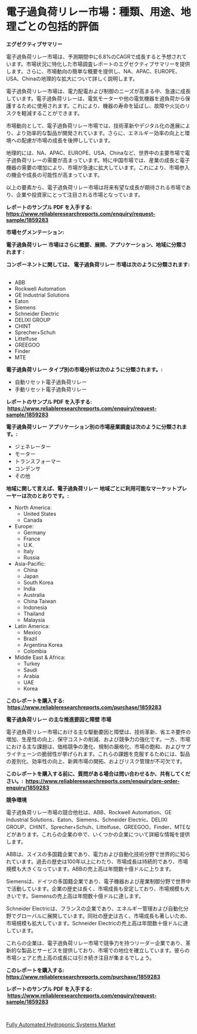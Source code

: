 <p><h1>電子過負荷リレー市場：種類、用途、地理ごとの包括的評価</h1></p><p><strong>エグゼクティブサマリー</strong></p>
<p><p>電子過負荷リレー市場は、予測期間中に6.8%のCAGRで成長すると予想されています。市場状況に特化した市場調査レポートのエグゼクティブサマリーを提供します。さらに、市場動向の簡単な概要を提供し、NA、APAC、EUROPE、USA、Chinaの地理的な拡大について詳しく説明します。</p><p>電子過負荷リレー市場は、電力配電および制御のニーズが高まる中、急速に成長しています。電子過負荷リレーは、電気モーターや他の電気機器を過負荷から保護するために使用されます。これにより、機器の寿命を延ばし、故障や火災のリスクを軽減することができます。</p><p>市場動向として、電子過負荷リレー市場では、技術革新やデジタル化の進展により、より効率的な製品が開発されています。さらに、エネルギー効率の向上と環境への配慮が市場の成長を後押ししています。</p><p>地理的には、NA、APAC、EUROPE、USA、Chinaなど、世界中の主要市場で電子過負荷リレーの需要が高まっています。特に中国市場では、産業の成長と電子機器の需要の増加により、市場が急速に拡大しています。これにより、市場参入の機会や成長の可能性が高まっています。</p><p>以上の要素から、電子過負荷リレー市場は将来有望な成長が期待される市場であり、企業や投資家にとって注目される市場となっています。</p></p>
<p><strong>レポートのサンプル PDF を入手する: <a href="https://www.reliableresearchreports.com/enquiry/request-sample/1859283">https://www.reliableresearchreports.com/enquiry/request-sample/1859283</a></strong></p>
<p><strong>市場セグメンテーション:</strong></p>
<p><strong> 電子過負荷リレー 市場はさらに概要、展開、アプリケーション、地域に分類されます :</strong></p>
<p><strong>コンポーネントに関しては、 電子過負荷リレー 市場は次のように分類されます: &nbsp;</strong></p>
<p><ul><li>ABB</li><li>Rockwell Automation</li><li>GE Industrial Solutions</li><li>Eaton</li><li>Siemens</li><li>Schneider Electric</li><li>DELIXI GROUP</li><li>CHINT</li><li>Sprecher+Schuh</li><li>Littelfuse</li><li>GREEGOO</li><li>Finder</li><li>MTE</li></ul></p>
<p><strong> 電子過負荷リレー タイプ別の市場分析は次のように分類されます。:</strong></p>
<p><ul><li>自動リセット電子過負荷リレー</li><li>手動リセット電子過負荷リレー</li></ul></p>
<p><strong>レポートのサンプル PDF を入手する: &nbsp;<a href="https://www.reliableresearchreports.com/enquiry/request-sample/1859283">https://www.reliableresearchreports.com/enquiry/request-sample/1859283</a></strong></p>
<p><strong> 電子過負荷リレー アプリケーション別の市場産業調査は次のように分類されます。:</strong></p>
<p><ul><li>ジェネレーター</li><li>モーター</li><li>トランスフォーマー</li><li>コンデンサ</li><li>その他</li></ul></p>
<p><strong>地域に関して言えば、電子過負荷リレー 地域ごとに利用可能なマーケットプレーヤーは次のとおりです。:</strong></p>
<p><ul>
    <li>
        North America:
        <ul>
            <li>United States</li>
            <li>Canada</li>
        </ul>
    </li>
    <li>
        Europe:
        <ul>
            <li>Germany</li>
            <li>France</li>
            <li>U.K.</li>
            <li>Italy</li>
            <li>Russia</li>
        </ul>
    </li>
    <li>
        Asia-Pacific:
        <ul>
            <li>China</li>
            <li>Japan</li>
            <li>South Korea</li>
            <li>India</li>
            <li>Australia</li>
            <li>China Taiwan</li>
            <li>Indonesia</li>
            <li>Thailand</li>
            <li>Malaysia</li>
        </ul>
    </li>
    <li>
        Latin America:
        <ul>
            <li>Mexico</li>
            <li>Brazil</li>
            <li>Argentina Korea</li>
            <li>Colombia</li>
        </ul>
    </li>
    <li>
        Middle East & Africa:
        <ul>
            <li>Turkey</li>
            <li>Saudi</li>
            <li>Arabia</li>
            <li>UAE</li>
            <li>Korea</li>
        </ul>
    </li>
    </ul></p>
<p><strong>このレポートを購入する: &nbsp;<a href="https://www.reliableresearchreports.com/purchase/1859283">https://www.reliableresearchreports.com/purchase/1859283</a></strong></p>
<p><strong>電子過負荷リレー の主な推進要因と障壁 市場</strong></p>
<p><p>電子過負荷リレー市場における主な駆動要因と障壁は、技術革新、省エネ要件の増加、生産性の向上、保守コストの削減、および競争力の強化です。一方、市場における主な課題は、価格競争の激化、規制の厳格化、市場の飽和、およびサプライチェーンの脆弱性が挙げられます。これらの課題を克服するためには、製品の差別化、効率性の向上、新興市場の開拓、およびリスク管理が不可欠です。</p></p>
<p><strong>このレポートを購入する前に、質問がある場合は問い合わせるか、共有してください。:&nbsp; <a href="https://www.reliableresearchreports.com/enquiry/pre-order-enquiry/1859283">https://www.reliableresearchreports.com/enquiry/pre-order-enquiry/1859283</a></strong></p>
<p><strong>競争環境</strong></p>
<p><p>電子過負荷リレー市場の競合他社は、ABB、Rockwell Automation、GE Industrial Solutions、Eaton、Siemens、Schneider Electric、DELIXI GROUP、CHINT、Sprecher+Schuh、Littelfuse、GREEGOO、Finder、MTEなどがあります。これらの企業の中で、いくつかの企業について詳細な情報を提供します。</p><p>ABBは、スイスの多国籍企業であり、電力および自動化技術分野で世界的に知られています。過去の歴史は100年以上にわたり、市場成長は持続的であり、市場規模も大きくなっています。ABBの売上高は年間数十億ドルに上ります。</p><p>Siemensは、ドイツの多国籍企業であり、電子機器および産業制御分野で世界中で活動しています。企業の歴史は長く、市場成長も安定しており、市場規模も大きいです。Siemensの売上高は年間数十億ドルに達します。</p><p>Schneider Electricは、フランスの企業であり、エネルギー管理および自動化分野でグローバルに展開しています。同社の歴史は古く、市場成長も著しいため、市場規模も拡大しています。Schneider Electricの売上高は年間数十億ドルに達しています。</p><p>これらの企業は、電子過負荷リレー市場で競争力を持つリーダー企業であり、革新的な製品とサービスを提供しており、市場での地位を確立しています。彼らの市場シェアと売上高の成長には引き続き注目が集まるでしょう。</p></p>
<p><strong>このレポートを購入する: &nbsp; <a href="https://www.reliableresearchreports.com/purchase/1859283">https://www.reliableresearchreports.com/purchase/1859283</a></strong></p>
<p><strong>レポートのサンプル PDF を入手する: &nbsp;<a href="https://www.reliableresearchreports.com/enquiry/request-sample/1859283">https://www.reliableresearchreports.com/enquiry/request-sample/1859283</a></strong><strong></strong></p>
<p>&nbsp;</p>
<p><p><a href="https://fuschia-pecorino-a6d.notion.site/Fully-Automated-Hydroponic-Systems-Market-Research-Report-The-Key-To-Successful-Business-Strategy-F-adf0657ed81b4332b44befca71355e74">Fully Automated Hydroponic Systems Market</a></p></p>